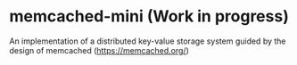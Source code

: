 # memcached-mini (Work in progress)

An implementation of a distributed key-value storage system guided by the design of memcached (https://memcached.org/)
